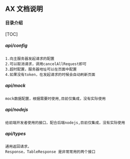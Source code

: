 ## AX 文档说明

#### 目录介绍

[TOC]



##### api/config

```
1.向主服务器发起请求的配置
2.可以取消请求，调用cancelAllRequest即可
3.超时配置，服务器地址可以在页面中配置
4.如果没有token，在发起请求的时候会自动刷新页面
```

##### api/mock

```
mock数据配置，根据需要时使用,目前仅集成，没有实际使用
```

##### api/nodejs

```
给前端开发者使用的接口，配合后端nodejs,目前仅集成，没有实际使用
```

##### api/types

```
通用返回请求，
Response，TableResponse 是非常常用的两个接口
```

